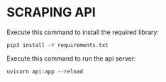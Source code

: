# SCRAPING API

Execute this command to install the required library:

```
pip3 install -r requirements.txt
```

Execute this command to run the api server:

```
uvicorn api:app --reload
```
